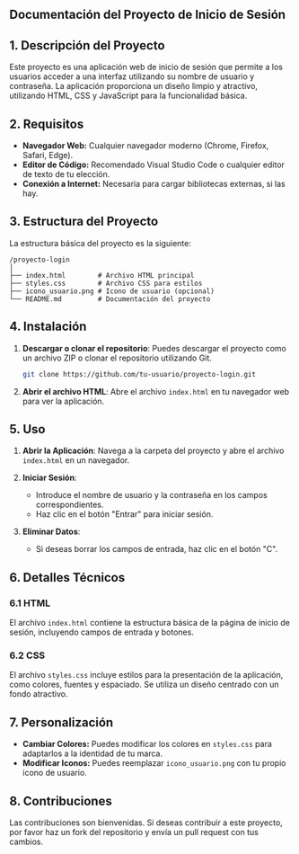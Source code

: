 ## Documentación del Proyecto de Inicio de Sesión

## 1. Descripción del Proyecto

Este proyecto es una aplicación web de inicio de sesión que permite a los usuarios acceder a una interfaz utilizando su nombre de usuario y contraseña. La aplicación proporciona un diseño limpio y atractivo, utilizando HTML, CSS y JavaScript para la funcionalidad básica.

## 2. Requisitos

- **Navegador Web:** Cualquier navegador moderno (Chrome, Firefox, Safari, Edge).
- **Editor de Código:** Recomendado Visual Studio Code o cualquier editor de texto de tu elección.
- **Conexión a Internet:** Necesaria para cargar bibliotecas externas, si las hay.

## 3. Estructura del Proyecto

La estructura básica del proyecto es la siguiente:

```
/proyecto-login
│
├── index.html        # Archivo HTML principal
├── styles.css        # Archivo CSS para estilos
├── icono_usuario.png # Icono de usuario (opcional)
└── README.md         # Documentación del proyecto
```

## 4. Instalación

1. **Descargar o clonar el repositorio**:
   Puedes descargar el proyecto como un archivo ZIP o clonar el repositorio utilizando Git.

   ```bash
   git clone https://github.com/tu-usuario/proyecto-login.git
   ```

2. **Abrir el archivo HTML**:
   Abre el archivo `index.html` en tu navegador web para ver la aplicación.

## 5. Uso

1. **Abrir la Aplicación**:
   Navega a la carpeta del proyecto y abre el archivo `index.html` en un navegador.

2. **Iniciar Sesión**:
   - Introduce el nombre de usuario y la contraseña en los campos correspondientes.
   - Haz clic en el botón "Entrar" para iniciar sesión.

3. **Eliminar Datos**:
   - Si deseas borrar los campos de entrada, haz clic en el botón "C".

## 6. Detalles Técnicos

### 6.1 HTML

El archivo `index.html` contiene la estructura básica de la página de inicio de sesión, incluyendo campos de entrada y botones.

### 6.2 CSS

El archivo `styles.css` incluye estilos para la presentación de la aplicación, como colores, fuentes y espaciado. Se utiliza un diseño centrado con un fondo atractivo.

## 7. Personalización

- **Cambiar Colores:** Puedes modificar los colores en `styles.css` para adaptarlos a la identidad de tu marca.
- **Modificar Iconos:** Puedes reemplazar `icono_usuario.png` con tu propio icono de usuario.

## 8. Contribuciones

Las contribuciones son bienvenidas. Si deseas contribuir a este proyecto, por favor haz un fork del repositorio y envía un pull request con tus cambios.
